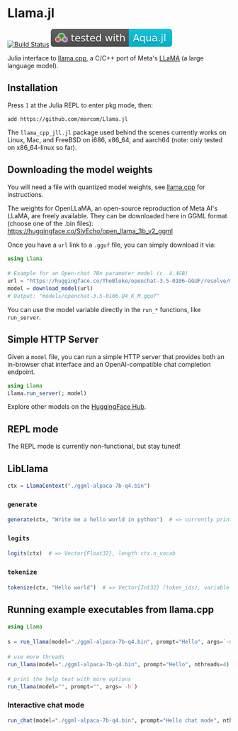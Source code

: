 # Llama.jl

[![Build Status](https://github.com/marcom/Llama.jl/actions/workflows/ci.yml/badge.svg?branch=main)](https://github.com/marcom/Llama.jl/actions/workflows/ci.yml?query=branch%3Amain)
[![Aqua](https://raw.githubusercontent.com/JuliaTesting/Aqua.jl/master/badge.svg)](https://github.com/JuliaTesting/Aqua.jl)

Julia interface to
[llama.cpp](https://github.com/ggerganov/llama.cpp), a C/C++ port of
Meta's [LLaMA](https://arxiv.org/abs/2302.13971) (a large language
model).

## Installation

Press `]` at the Julia REPL to enter pkg mode, then:

```
add https://github.com/marcom/Llama.jl
```

The `llama_cpp_jll.jl` package used behind the scenes currently works
on Linux, Mac, and FreeBSD on i686, x86_64, and aarch64 (note: only
tested on x86_64-linux so far).

## Downloading the model weights

You will need a file with quantized model weights, see
[llama.cpp](https://github.com/ggerganov/llama.cpp) for instructions.

The weights for OpenLLaMA, an open-source reproduction of Meta AI's
LLaMA, are freely available.  They can be downloaded here in GGML
format (choose one of the .bin files):
https://huggingface.co/SlyEcho/open_llama_3b_v2_ggml

Once you have a `url` link to a `.gguf` file, you can simply download it via:

```julia
using Llama

# Example for an Open-chat 7Bn parameter model (c. 4.4GB)
url = "https://huggingface.co/TheBloke/openchat-3.5-0106-GGUF/resolve/main/openchat-3.5-0106.Q4_K_M.gguf"
model = download_model(url)
# Output: "models/openchat-3.5-0106.Q4_K_M.gguf"
```
You can use the model variable directly in the `run_*` functions, like `run_server`.

## Simple HTTP Server

Given a `model` file, you can run a simple HTTP server that provides both an in-browser chat interface and an OpenAI-compatible chat completion endpoint.

```julia
using Llama
Llama.run_server(; model)
```
Explore other models on the [HuggingFace Hub](https://huggingface.co).

## REPL mode

The REPL mode is currently non-functional, but stay tuned!

## LibLlama

```julia
ctx = LlamaContext("./ggml-alpaca-7b-q4.bin")
```

### `generate`

```julia
generate(ctx, "Write me a hello world in python")  # => currently prints text to screen
```

### `logits`

```julia
logits(ctx)  # => Vector{Float32}, length ctx.n_vocab
```

### `tokenize`

```julia
tokenize(ctx, "Hello world")  # => Vector{Int32} (token_ids), variable length
```

## Running example executables from llama.cpp

```julia
using Llama

s = run_llama(model="./ggml-alpaca-7b-q4.bin", prompt="Hello", args=`-n 16`)

# use more threads
run_llama(model="./ggml-alpaca-7b-q4.bin", prompt="Hello", nthreads=4)

# print the help text with more options
run_llama(model="", prompt="", args=`-h`)
```

### Interactive chat mode

```julia
run_chat(model="./ggml-alpaca-7b-q4.bin", prompt="Hello chat mode", nthreads=4)
```
